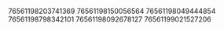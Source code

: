76561198203741369
76561198150056564
76561198049444854
76561198798342101
76561198092678127
76561199021527206
